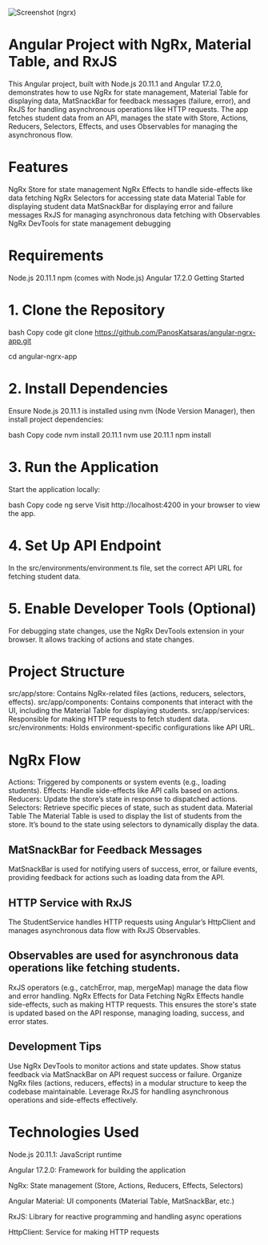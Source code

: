 ![Screenshot (ngrx)](https://github.com/user-attachments/assets/700f93ff-a987-46f3-9f05-81b9d74e0abd)


# Angular Project with NgRx, Material Table, and RxJS
This Angular project, built with Node.js 20.11.1 and Angular 17.2.0, demonstrates how to use NgRx for state management, Material Table for displaying data, MatSnackBar for feedback messages (failure, error), and RxJS for handling asynchronous operations like HTTP requests. The app fetches student data from an API, manages the state with Store, Actions, Reducers, Selectors, Effects, and uses Observables for managing the asynchronous flow.

# Features
NgRx Store for state management
NgRx Effects to handle side-effects like data fetching
NgRx Selectors for accessing state data
Material Table for displaying student data
MatSnackBar for displaying error and failure messages
RxJS for managing asynchronous data fetching with Observables
NgRx DevTools for state management debugging

# Requirements
Node.js 20.11.1
npm (comes with Node.js)
Angular 17.2.0
Getting Started

# 1. Clone the Repository
bash
Copy code
git clone https://github.com/PanosKatsaras/angular-ngrx-app.git

cd angular-ngrx-app

# 2. Install Dependencies
Ensure Node.js 20.11.1 is installed using nvm (Node Version Manager), then install project dependencies:

bash
Copy code
nvm install 20.11.1
nvm use 20.11.1
npm install

# 3. Run the Application
Start the application locally:

bash
Copy code
ng serve
Visit http://localhost:4200 in your browser to view the app.

# 4. Set Up API Endpoint
In the src/environments/environment.ts file, set the correct API URL for fetching student data.

# 5. Enable Developer Tools (Optional)
For debugging state changes, use the NgRx DevTools extension in your browser. It allows tracking of actions and state changes.

# Project Structure
src/app/store: Contains NgRx-related files (actions, reducers, selectors, effects).
src/app/components: Contains components that interact with the UI, including the Material Table for displaying students.
src/app/services: Responsible for making HTTP requests to fetch student data.
src/environments: Holds environment-specific configurations like API URL.
# NgRx Flow
Actions: Triggered by components or system events (e.g., loading students).
Effects: Handle side-effects like API calls based on actions.
Reducers: Update the store’s state in response to dispatched actions.
Selectors: Retrieve specific pieces of state, such as student data.
Material Table
The Material Table is used to display the list of students from the store. It’s bound to the state using selectors to dynamically display the data.

## MatSnackBar for Feedback Messages
MatSnackBar is used for notifying users of success, error, or failure events, providing feedback for actions such as loading data from the API.

## HTTP Service with RxJS
The StudentService handles HTTP requests using Angular’s HttpClient and manages asynchronous data flow with RxJS Observables.

## Observables are used for asynchronous data operations like fetching students.
RxJS operators (e.g., catchError, map, mergeMap) manage the data flow and error handling.
NgRx Effects for Data Fetching
NgRx Effects handle side-effects, such as making HTTP requests. This ensures the store's state is updated based on the API response, managing loading, success, and error states.

## Development Tips
Use NgRx DevTools to monitor actions and state updates.
Show status feedback via MatSnackBar on API request success or failure.
Organize NgRx files (actions, reducers, effects) in a modular structure to keep the codebase maintainable.
Leverage RxJS for handling asynchronous operations and side-effects effectively.

# Technologies Used
Node.js 20.11.1: JavaScript runtime

Angular 17.2.0: Framework for building the application

NgRx: State management (Store, Actions, Reducers, Effects, Selectors)

Angular Material: UI components (Material Table, MatSnackBar, etc.)

RxJS: Library for reactive programming and handling async operations

HttpClient: Service for making HTTP requests
